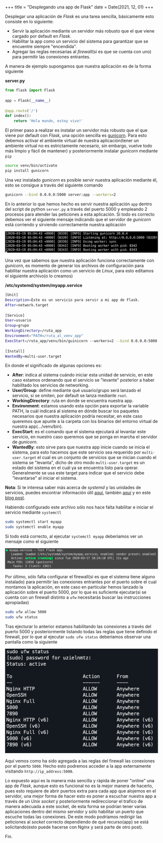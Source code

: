 +++
title = "Desplegando una app de Flask"
date = Date(2021, 12, 01)
+++

Desplegar una aplicación de *Flask* es una tarea sencilla, básicamente esto consiste en lo siguiente:

- Servir la aplicación mediante un servidor más robusto que el que viene cargado por default en *Flask*.
- Habilitar la app como un servicio del sistema para garantizar que se encuentre siempre "encendida".
- Agregar las reglas necesarias al *firewall*(si es que se cuenta con uno) para permitir las conexiones entrantes.

A manera de ejemplo supongamos que nuestra aplicación es de la forma siguiente

**server.py**
```python
from flask import Flask

app = Flask(__name__)

@app.route('/')
def index():
    return 'Hola mundo, estoy vivo!'
```

El primer paso a realizar es instalar un servidor más robusto que el que viene por default con *Flask*, una opción sencilla es [gunicorn](https://gunicorn.org/). Para esto debemos activar el ambiente virtual de nuestra aplicación(tener un ambiente virtual no es estrictamente necesario, sin embargo, vuelve todo más limpio y fácil de mantener) y posteriormente instalar *gunicorn* mediante `pip` 

```bash
source venv/bin/activate
pip install gunicorn
```
Una vez instalado *gunicorn* es posible servir nuestra aplicación mediante él, esto se consigue a través del siguiente comando

```bash
gunicorn --bind 0.0.0.0:5000 server:app --workers=2
```

En lo anterior lo que hemos hecho es servir nuestra aplicación `app` dentro del script de python `server.py` a través del puerto 5000 y empleando 2 procesos para atender las peticiones a esta aplicación. Si todo es correcto debemos ver el siguiente mensaje indicando que el servidor de *gunicorn* está corriendo y sirviendo correctamente nuestra aplicación

![gunicorn](/assets/gunicorn_init.png)

Una vez que sabemos que nuestra aplicación funciona correctamente con *gunicorn*, es momento de generar los archivos de configuración para habilitar nuestra aplicación como un servicio de *Linux*, para esto editamos el siguiente archivo(o lo creamos) 

**/etc/systemd/system/myapp.service**
```bash
[Unit]
Description=Este es un servicio para servir a mi app de Flask.
After=network.target

[Service]
User=usuario
Group=grupo
WorkingDirectory=/ruta_app
Environment="PATH=/ruta_al_venv_app"
ExecStart=/ruta_app/venv/bin/guinicorn --workers=2 --bind 0.0.0.0:5000 server:app

[Install]
WantedBy=multi-user.target
```
En donde el significado de algunas opciones es:

- **After**: indica al sistema cuándo iniciar esta unidad de servicio, en este caso estamos ordenando que el servicio se "levante" posterior a haber habilitado los servicios de networking.
- **User/Group**: define mediante qué usuario/grupo será lanzado el servicio, si se omiten, por default se lanza mediante `root`.
- **WorkingDirectory**: ruta en donde se encuentra nuestra app.
- **Environment**: estamos usando esta opción para exportar la variable PATH, la cuál indicará al sistema en dónde buscar los paquetes necesarios que nuestra aplicación podría necesitar, en este caso queremos que apunte a la carpeta con los binarios del entorno virtual de nuestra app(.../venv/bin).
- **ExecStart**: es el comando que el sistema ejecutará al levantar este servicio, en nuestro caso queremos que se ponga en marcha el servidor de *gunicorn*.
- **WantedBy**: esto sirve para que nuestra app inicie cuando se inicia el sistema, para esto hacemos que este servicio sea requerido por `multi-user.target` el cual es un conjunto de servicios que se inician cuando el sistema se "levanta", dicho de otro modo `multi-user.target` es un estado del sistema en el cuál ya se encuentra listo para operar. Generalmente se usa este target para indicar que el servicio debe "levantarse" al iniciar el sistema.

**Nota**: Si te interesa saber más acerca de *systemd* y las unidades de servicios, puedes encontrar información útil [aquí](https://access.redhat.com/documentation/en-us/red_hat_enterprise_linux/7/html/system_administrators_guide/sect-managing_services_with_systemd-unit_files), también [aquí](https://access.redhat.com/documentation/en-us/red_hat_enterprise_linux/7/html/system_administrators_guide/chap-Managing_Services_with_systemd#tabl-Managing_Services_with_systemd-Introduction-Units-Types) y en este [blog post](https://www.digitalocean.com/community/tutorials/understanding-systemd-units-and-unit-files).


Habiendo configurado este archivo sólo nos hace falta habilitar e iniciar el servicio mediante `systemctl`

```bash
sudo systemctl start myapp
sudo systemctl enable myapp
```
Si todo está correcto, al ejecutar `systemctl myapp` deberíamos ver un mensaje como el siguiente

![myapp status](/assets/app_status.png)

Por último, sólo falta configurar el firewall(si es que el sistema tiene alguno instalado) para permitir las conexiones entrantes por el puerto sobre el cual montamos la aplicación, en este caso en particular hemos lanzado la aplicación sobre el puerto 5000, por lo que es suficiente ejecutar(si se cuenta con un firewall distinto a `ufw` necesitarás buscar las instrucciones apropiadas)

```bash
sudo ufw allow 5000
sudo ufw status
```
Tras ejecturar lo anterior estamos habilitando las conexiones a través del puerto 5000 y posteriormente listando todas las reglas que tiene definido el firewall, por lo que al ejecutar `sudo ufw status` deberíamos observar una pantalla como la siguiente

![ufw_status](/assets/ufw_status.png)

Aquí vemos como ha sido agregada a las reglas del firewall las conexiones por el puerto `5000`. Hecho esto podremos acceder a la app externamente visitando `http://ip_address:5000`.

Lo expuesto aquí es la manera más sencilla y rápida de poner "online" una app de *Flask*, aunque esto es funcional no es la mejor manera de hacerlo, pues esto requiere de abrir puertos extra para cada app que alojemos en el servidor, una mejor forma de hacer esto es poner a escuchar nuestra app a través de un *Unix socket* y posteriormente redireccionar el trafico de manera adecuada a este socket, de esta forma se podrían tener varias aplicaciones dentro del mismo servidor y sólo habilitar un puerto que escuche todas las conexiones. De este modo podríamos redirigir las peticiones al *socket* correcto dependiendo de qué recurso(app) se está solicitando(esto puede hacerse con Nginx y será parte de otro post). 

Fin.

